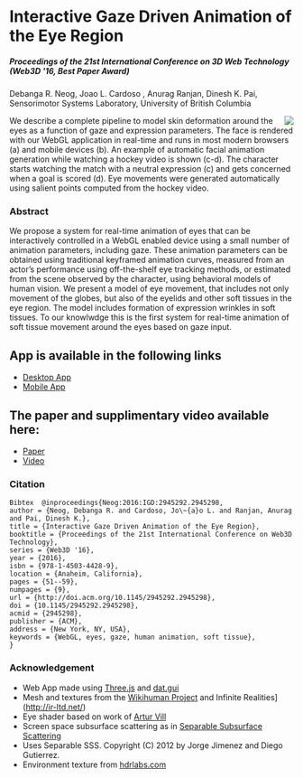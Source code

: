 # Interactive Gaze Driven Animation of the Eye Region
##### Proceedings of the 21st International Conference on 3D Web Technology (Web3D '16, Best Paper Award)
Debanga R. Neog, Joao L. Cardoso , Anurag Ranjan, Dinesh K. Pai, 
Sensorimotor Systems Laboratory, University of British Columbia

<img style="float: right;" src="http://www.cs.ubc.ca/research/eyemoveweb3d16/teaser.PNG">
We describe a complete pipeline to model skin deformation around the eyes as a function of gaze and expression parameters. The face is rendered with our WebGL application in real-time and runs in most modern browsers (a) and mobile devices (b). An example of automatic facial animation generation while watching a hockey video is shown (c-d). The character starts watching the match with a neutral expression (c) and gets concerned when a goal is scored (d). Eye movements were generated automatically using salient points computed from the hockey video.

### Abstract
We propose a system for real-time animation of eyes that can be interactively controlled in a WebGL enabled device using a small number of animation parameters, including gaze. These animation parameters can be obtained using traditional keyframed animation curves, measured from an actor’s performance using off-the-shelf eye tracking methods, or estimated from the scene observed by the character, using behavioral models of human vision. We present a model of eye movement, that includes not only movement of the globes, but also of the eyelids and other soft tissues in the eye region. The model includes formation of expression wrinkles in soft tissues. To our knowlwdge this is the first system for real-time animation of soft tissue movement around the eyes based on gaze input.

## App is available in the following links  	
- [Desktop App](http://www.cs.ubc.ca/research/eyemoveweb3d16//webapp/desktop.html) 
- [Mobile App](http://www.cs.ubc.ca/research/eyemoveweb3d16//webapp/mobile.html) 

## The paper and supplimentary video available here:
- [Paper](http://www.cs.ubc.ca/research/eyemoveweb3d16/Interactive%20Gaze%20Driven%20Animation%20of%20the%20Eye%20Region.pdf)
- [Video](http://www.cs.ubc.ca/research/eyemoveweb3d16/Interactive_gaze_drive_animation_of_eyes.mov)

### Citation
```
Bibtex	@inproceedings{Neog:2016:IGD:2945292.2945298, 
author = {Neog, Debanga R. and Cardoso, Jo\~{a}o L. and Ranjan, Anurag and Pai, Dinesh K.},
title = {Interactive Gaze Driven Animation of the Eye Region},
booktitle = {Proceedings of the 21st International Conference on Web3D Technology},
series = {Web3D '16},
year = {2016},
isbn = {978-1-4503-4428-9},
location = {Anaheim, California},
pages = {51--59},
numpages = {9},
url = {http://doi.acm.org/10.1145/2945292.2945298},
doi = {10.1145/2945292.2945298},
acmid = {2945298},
publisher = {ACM},
address = {New York, NY, USA},
keywords = {WebGL, eyes, gaze, human animation, soft tissue},
}
```

### Acknowledgement
- Web App	made using [Three.js](http://threejs.org/) and [dat.gui](https://github.com/dataarts/dat.gui)
- Mesh and textures from the [Wikihuman Project](http://gl.ict.usc.edu/Research/DigitalEmily2/) and Infinite Realities](http://ir-ltd.net/)
- Eye shader based on work of [Artur Vill](http://www.vill.ee/eye/)
- Screen space subsurface scattering as in [Separable Subsurface Scattering ](http://www.iryoku.com/separable-sss/)
- Uses Separable SSS. Copyright (C) 2012 by Jorge Jimenez and Diego Gutierrez.
- Environment texture from [hdrlabs.com](http://hdrlabs.com/)
